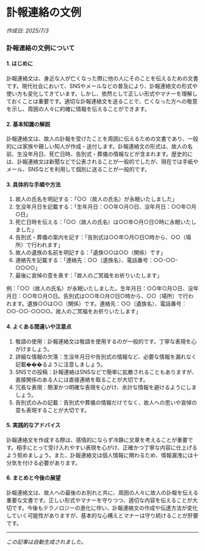 # 訃報連絡の文例

*作成日: 2025/7/3*

### 訃報連絡の文例について

#### 1. はじめに
訃報連絡文は、身近な人が亡くなった際に他の人にそのことを伝えるための文書です。現代社会において、SNSやメールなどの普及により、訃報連絡文の形式や使い方も変化してきています。しかし、依然として正しい形式やマナーを理解しておくことは重要です。適切な訃報連絡文を送ることで、亡くなった方への敬意を示し、周囲の人々に的確に情報を伝えることができます。

#### 2. 基本知識の解説
訃報連絡文は、故人の訃報を受けたことを周囲に伝えるための文書であり、一般的には家族や親しい知人が作成・送付します。訃報連絡文の形式は、故人の名前、生没年月日、死亡日時、告別式・葬儀の情報などが含まれます。歴史的には、訃報連絡文は新聞などで公表されることが一般的でしたが、現在では手紙やメール、SNSなどを利用して個別に送ることが一般的です。

#### 3. 具体的な手順や方法
1. 故人の氏名を明記する：「○○（故人の氏名）が永眠いたしました」
2. 生没年月日を記載する：「生年月日：○○年○月○日、没年月日：○○年○月○日」
3. 死亡日時を伝える：「○○（故人の氏名）は○○年○月○日○時に永眠いたしました」
4. 告別式・葬儀の案内を記す：「告別式は○○年○月○日○時から、○○（場所）で行われます」
5. 故人の遺族の名前を明記する：「遺族○○は○○（関係）です」
6. 連絡先を記載する：「連絡先：○○（遺族名）、電話番号：○○-○○-○○○○」
7. 最後に哀悼の意を表す：「故人のご冥福をお祈りいたします」

例：「○○（故人の氏名）が永眠いたしました。生年月日：○○年○月○日、没年月日：○○年○月○日。告別式は○○年○月○日○時から、○○（場所）で行われます。遺族○○は○○（関係）です。連絡先：○○（遺族名）、電話番号：○○-○○-○○○○。故人のご冥福をお祈りいたします」

#### 4. よくある間違いや注意点
1. 敬語の使用：訃報連絡文は敬語を使用するのが一般的です。丁寧な表現を心がけましょう。
2. 詳細な情報の欠落：生没年月日や告別式の情報など、必要な情報を漏れなく記載���るように注意しましょう。
3. SNSでの投稿：訃報連絡はSNSなどで簡単に拡散されることもありますが、直接関係のある人には直接連絡を取ることが大切です。
4. 冗長な表現：簡潔かつ明確な表現を心がけ、余計な情報を避けるようにしましょう。
5. 告別式のみの記載：告別式や葬儀の情報だけでなく、故人への思いや哀悼の意も表現することが大切です。

#### 5. 実践的なアドバイス
訃報連絡文を作成する際は、感情的にならず冷静に文章を考えることが重要です。相手にとって受け入れやすい表現を心がけ、正確かつ丁寧な内容に仕上げるよう努めましょう。また、訃報連絡文は個人情報に関わるため、情報漏洩には十分気を付ける必要があります。

#### 6. まとめと今後の展望
訃報連絡文は、故人への最後のお別れと共に、周囲の人々に故人の訃報を伝える重要な文書です。正しい形式やマナーを守りつつ、適切な内容を伝えることが大切です。今後もテクノロジーの進化に伴い、訃報連絡文の作成や伝達方法が変化していく可能性がありますが、基本的な心構えとマナーは守り続けることが肝要です。

---
*この記事は自動生成されました。*